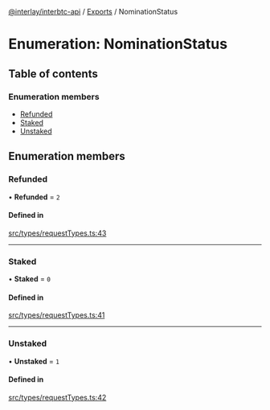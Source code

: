 [@interlay/interbtc-api](/README.md) / [Exports](/modules.md) / NominationStatus

# Enumeration: NominationStatus

## Table of contents

### Enumeration members

- [Refunded](/enums/NominationStatus.md#refunded)
- [Staked](/enums/NominationStatus.md#staked)
- [Unstaked](/enums/NominationStatus.md#unstaked)

## Enumeration members

### <a id="refunded" name="refunded"></a> Refunded

• **Refunded** = `2`

#### Defined in

[src/types/requestTypes.ts:43](https://github.com/interlay/interbtc-api/blob/3ad80e9/src/types/requestTypes.ts#L43)

___

### <a id="staked" name="staked"></a> Staked

• **Staked** = `0`

#### Defined in

[src/types/requestTypes.ts:41](https://github.com/interlay/interbtc-api/blob/3ad80e9/src/types/requestTypes.ts#L41)

___

### <a id="unstaked" name="unstaked"></a> Unstaked

• **Unstaked** = `1`

#### Defined in

[src/types/requestTypes.ts:42](https://github.com/interlay/interbtc-api/blob/3ad80e9/src/types/requestTypes.ts#L42)
